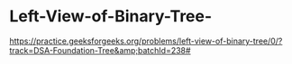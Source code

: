 # Left-View-of-Binary-Tree-
https://practice.geeksforgeeks.org/problems/left-view-of-binary-tree/0/?track=DSA-Foundation-Tree&amp;batchId=238#
